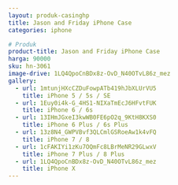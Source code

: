 ```yaml
---
layout: produk-casinghp
title: Jason and Friday iPhone Case
categories: iphone

# Produk
product-title: Jason and Friday iPhone Case
harga: 90000
sku: hn-3061
image-drive: 1LQ4QpoCnBDx8z-OvD_N40OTvL86z_mez
gallery:
  - url: 1mtunjHXcCZDuFowpATb419hJbXLUrVU5
    title: iPhone 5 / 5s / SE
  - url: 1Euy0i4k-G_4HS1-NIXaTmEcJ6HFvtFUK
    title: iPhone 6 / 6s
  - url: 13IHmJGxeI3kwWB0FE6pO2q_9KtH8KXS0
    title: iPhone 6 Plus / 6s Plus
  - url: 13z8N4_GWPVBvf3QLCmlGSRoeAw1k4vFQ
    title: iPhone 7 / 8
  - url: 1cFAKIYi1zKu7OQmFc8LBrMeNR29GLwxV
    title: iPhone 7 Plus / 8 Plus
  - url: 1LQ4QpoCnBDx8z-OvD_N40OTvL86z_mez
    title: iPhone X
---
```

